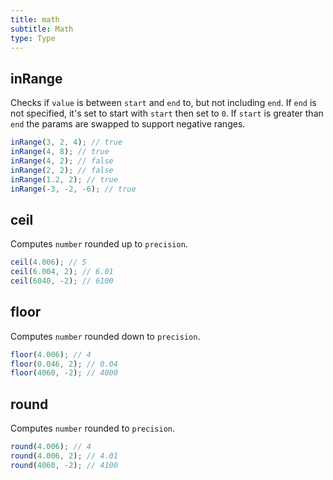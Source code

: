 ```yaml
---
title: math
subtitle: Math
type: Type
---
```


## inRange

Checks if `value` is between `start` and `end` to, but not including `end`. If `end` is not specified, it's set to start with `start` then set to `0`. If `start` is greater than `end` the params are swapped to support negative ranges.

```ts
inRange(3, 2, 4); // true
inRange(4, 8); // true
inRange(4, 2); // false
inRange(2, 2); // false
inRange(1.2, 2); // true
inRange(-3, -2, -6); // true
```

## ceil

Computes `number` rounded up to `precision`.

```ts
ceil(4.006); // 5
ceil(6.004, 2); // 6.01
ceil(6040, -2); // 6100
```

## floor

Computes `number` rounded down to `precision`.

```ts
floor(4.006); // 4
floor(0.046, 2); // 0.04
floor(4060, -2); // 4000
```

## round

Computes `number` rounded to `precision`.

```ts
round(4.006); // 4
round(4.006, 2); // 4.01
round(4060, -2); // 4100
```
